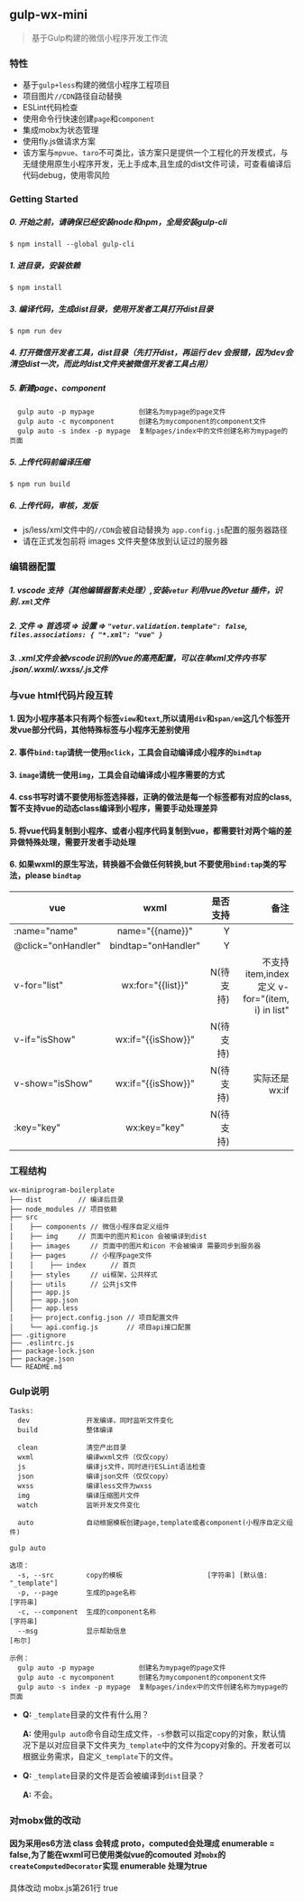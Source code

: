 ## gulp-wx-mini
>基于Gulp构建的微信小程序开发工作流


### 特性

+ 基于`gulp+less`构建的微信小程序工程项目
+ 项目图片`//CDN`路径自动替换
+ ESLint代码检查
+ 使用命令行快速创建`page`和`component` 
+ 集成mobx为状态管理
+ 使用fly.js做请求方案
+ 该方案与`mpvue`、`taro`不可类比，该方案只是提供一个工程化的开发模式，与无缝使用原生小程序开发，无上手成本,且生成的dist文件可读，可查看编译后代码debug，使用零风险

### Getting Started

##### 0. 开始之前，请确保已经安装node和npm，全局安装gulp-cli
```
$ npm install --global gulp-cli
```
##### 1. 进目录，安装依赖
```
$ npm install
```
##### 3. 编译代码，生成dist目录，使用开发者工具打开dist目录
```
$ npm run dev
```
##### 4. 打开微信开发者工具，dist目录（先打开dist，再运行 dev 会报错，因为dev会清空dist一次，而此时dist文件夹被微信开发者工具占用）
##### 5. 新建page、component
```
  gulp auto -p mypage           创建名为mypage的page文件
  gulp auto -c mycomponent      创建名为mycomponent的component文件
  gulp auto -s index -p mypage  复制pages/index中的文件创建名称为mypage的页面
```
##### 5. 上传代码前编译压缩
```
$ npm run build
```
##### 6. 上传代码，审核，发版

* js/less/xml文件中的`//CDN`会被自动替换为 `app.config.js`配置的服务器路径
* 请在正式发包前将 images 文件夹整体放到认证过的服务器

### 编辑器配置

##### 1. vscode 支持（其他编辑器暂未处理）,安装`vetur` 利用vue的vetur 插件，识别`.xml`文件
##### 2. 文件 => 首选项 => 设置 => `"vetur.validation.template": false`, `files.associations: { "*.xml": "vue" }`
##### 3. .xml文件会被vscode识别的vue的高亮配置，可以在单xml文件内书写 .json/.wxml/.wxss/.js文件

### 与vue html代码片段互转

#### 1. 因为小程序基本只有两个标签`view`和`text`,所以请用`div`和`span/em`这几个标签开发vue部分代码，其他特殊标签与小程序无差别使用
#### 2. 事件`bind:tap`请统一使用`@click`，工具会自动编译成小程序的`bindtap`
#### 3. `image`请统一使用`img`，工具会自动编译成小程序需要的方式
#### 4. css书写时请不要使用标签选择器，正确的做法是每一个标签都有对应的class,暂不支持vue的动态class编译到小程序，需要手动处理差异
#### 5. 将vue代码复制到小程序、或者小程序代码复制到vue，都需要针对两个端的差异做特殊处理，需要开发者手动处理

#### 6. 如果wxml的原生写法，转换器不会做任何转换,but 不要使用`bind:tap`类的写法，please `bindtap`

| vue   |      wxml      |  是否支持 | 备注 |
|----------|:-------------:|------:|------:|
| :name="name"   | name="{{name}}" | Y |  |
| @click="onHandler" | bindtap="onHandler" | Y |  |
| v-for="list"   | wx:for="{{list}}" | N(待支持) | 不支持item,index定义 v-for="(item, i) in list" |
| v-if="isShow" | wx:if="{{isShow}}" | N(待支持) | |
| v-show="isShow" | wx:if="{{isShow}}" | N(待支持) |实际还是 wx:if |
| :key="key" | wx:key="key" | N(待支持) | |

### 工程结构
```
wx-miniprogram-boilerplate
├── dist         // 编译后目录
├── node_modules // 项目依赖
├── src
│    ├── components // 微信小程序自定义组件
│    ├── img     // 页面中的图片和icon 会被编译到dist
│    ├── images     // 页面中的图片和icon 不会被编译 需要同步到服务器
│    ├── pages      // 小程序page文件
│    │    ├── index      // 首页
│    ├── styles     // ui框架，公共样式
│    ├── utils      // 公共js文件
│    ├── app.js
│    ├── app.json
│    ├── app.less
│    ├── project.config.json // 项目配置文件
│    └── api.config.js       // 项目api接口配置
├── .gitignore
├── .eslintrc.js
├── package-lock.json
├── package.json
└── README.md

```
### Gulp说明

```
Tasks:
  dev              开发编译，同时监听文件变化
  build            整体编译

  clean            清空产出目录
  wxml             编译wxml文件（仅仅copy）
  js               编译js文件，同时进行ESLint语法检查
  json             编译json文件（仅仅copy）
  wxss             编译less文件为wxss
  img              编译压缩图片文件
  watch            监听开发文件变化
  
  auto             自动根据模板创建page,template或者component(小程序自定义组件)

gulp auto 

选项：
  -s, --src        copy的模板                     [字符串] [默认值: "_template"]
  -p, --page       生成的page名称                                       [字符串]
  -c, --component  生成的component名称                                  [字符串]
  --msg            显示帮助信息                                           [布尔]

示例：
  gulp auto -p mypage           创建名为mypage的page文件
  gulp auto -c mycomponent      创建名为mycomponent的component文件
  gulp auto -s index -p mypage  复制pages/index中的文件创建名称为mypage的页面
```

- **Q:** `_template`目录的文件有什么用？


  **A:** 使用`gulp auto`命令自动生成文件，`-s`参数可以指定copy的对象，默认情况下是以对应目录下文件夹为`_template`中的文件为copy对象的。开发者可以根据业务需求，自定义`_template`下的文件。


- **Q:** `_template`目录的文件是否会被编译到`dist`目录？


  **A:** 不会。

### 对mobx做的改动
#### 因为采用es6方法  class 会转成 proto，computed会处理成 enumerable = false,为了能在wxml可已使用类似vue的comouted 对`mobx`的 `createComputedDecorator`实现 enumerable 处理为true
具体改动 mobx.js第261行 true

